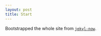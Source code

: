 ```yaml
---
layout: post
title: Start
---
```


Bootstrapped the whole site from [`jekyl-now`](https://github.com/barryclark/jekyll-now).



